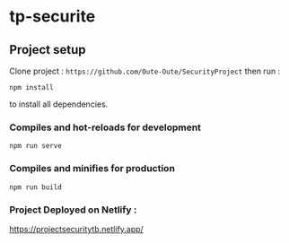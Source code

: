 # tp-securite

## Project setup
Clone project : ``https://github.com/Oute-Oute/SecurityProject``
then run : 
```
npm install
```
to install all dependencies.

### Compiles and hot-reloads for development
```
npm run serve
```

### Compiles and minifies for production
```
npm run build
```

### Project Deployed on Netlify :

https://projectsecuritytb.netlify.app/
